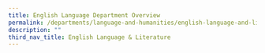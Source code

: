 ```yaml
---
title: English Language Department Overview
permalink: /departments/language-and-humanities/english-language-and-literature/english-language-overview
description: ""
third_nav_title: English Language & Literature
---
```


